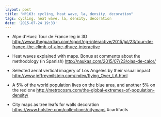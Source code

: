 ```yaml
---
layout: post
title: "Nº163: cycling, heat wave, la, density, decoration"
tags: cycling, heat wave, la, density, decoration
date: '2015-07-24 19:33'
---
```


* Alpe d'Huez Tour de France leg in 3D
  http://www.theguardian.com/sport/ng-interactive/2015/jul/23/tour-de-france-the-climb-of-alpe-dhuez-interactive

* Heat waves explained with maps. Bonus at comments about the methodology (in Spanish)
  http://naukas.com/2015/07/23/olas-de-calor/

* Selected aerial vertical imagery of Los Angeles by their visual impact
  http://www.jeffreymilstein.com/index/flying_Over_LA.html

* A 5% of the world population lives on the blue area, and another 5% on the red one
  http://metrocosm.com/the-global-extremes-of-population-density/

* City maps as tree leafs for walls decoration
  https://www.holstee.com/collections/citymaps  #cartifacts
